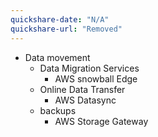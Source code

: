 ```yaml
---
quickshare-date: "N/A"
quickshare-url: "Removed"
---
```

- Data movement
	- Data Migration Services
		- AWS snowball Edge
	- Online Data Transfer
		- AWS Datasync
	- backups
		- AWS Storage Gateway